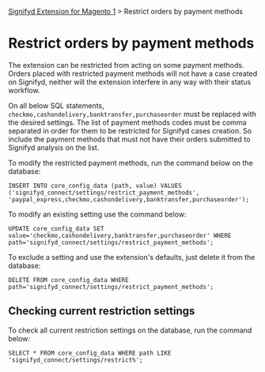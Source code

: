 [Signifyd Extension for Magento 1](../README.md) > Restrict orders by payment methods

# Restrict orders by payment methods

The extension can be restricted from acting on some payment methods. Orders placed with restricted payment methods will not have a case created on Signifyd, neither will the extension interfere in any way with their status workflow.

On all below SQL statements, `checkmo,cashondelivery,banktransfer,purchaseorder` must be replaced with the desired settings. The list of payment methods codes must be comma separated in order for them to be restricted for Signifyd cases creation. So include the payment methods that must not have their orders submitted to Signifyd analysis on the list.

To modify the restricted payment methods, run the command below on the database:

```
INSERT INTO core_config_data (path, value) VALUES ('signifyd_connect/settings/restrict_payment_methods', 'paypal_express,checkmo,cashondelivery,banktransfer,purchaseorder');
```

To modify an existing setting use the command below:

```
UPDATE core_config_data SET value='checkmo,cashondelivery,banktransfer,purchaseorder' WHERE path='signifyd_connect/settings/restrict_payment_methods';
```

To exclude a setting and use the extension's defaults, just delete it from the database:

```
DELETE FROM core_config_data WHERE path='signifyd_connect/settings/restrict_payment_methods';
```

## Checking current restriction settings

To check all current restriction settings on the database, run the command below:

```
SELECT * FROM core_config_data WHERE path LIKE 'signifyd_connect/settings/restrict%';